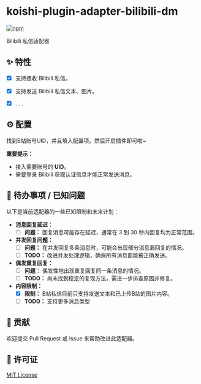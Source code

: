 # koishi-plugin-adapter-bilibili-dm

[![npm](https://img.shields.io/npm/v/koishi-plugin-adapter-bilibili-dm?style=flat-square)](https://www.npmjs.com/package/koishi-plugin-adapter-bilibili-dm)


Bilibili 私信适配器

## ✨ 特性 

-   [x] 支持接收 Bilibili 私信。
-   [x] 支持发送 Bilibili 私信文本、图片。
-   [x] . . .


## ⚙️ 配置 


找到B站账号UID，并且填入配置项。然后开启插件即可啦~


**重要提示：**
*   接入需要账号的 **UID**。
*   需要登录 Bilibili 获取认证信息才能正常发送消息。

## 🚧 待办事项 / 已知问题


以下是当前适配器的一些已知限制和未来计划：

-   **消息回复延迟：**
    -   [ ] **问题：** 回复消息可能存在延迟，通常在 3 到 30 秒内回复均为正常范围。

-   **并发回复问题：**
    -   [ ] **问题：** 在并发回复多条消息时，可能会出现部分消息漏回复的情况。
    -   [ ] **TODO：** 改进并发处理逻辑，确保所有消息都能被正确发送。

-   **偶发重复回复：**
    -   [ ] **问题：** 偶发性地出现重复回复同一条消息的情况。
    -   [ ] **TODO：** 尚未找到稳定的复现方法，需进一步排查原因并修复。

-   **内容限制：**
    -   [x] **限制：** B站私信目前只支持发送文本和已上传B站的图片内容。
    -   [ ] **TODO：** 支持更多消息类型

## 🤝 贡献

欢迎提交 Pull Request 或 Issue 来帮助改进此适配器。

## 📄 许可证

[MIT License](LICENSE)

